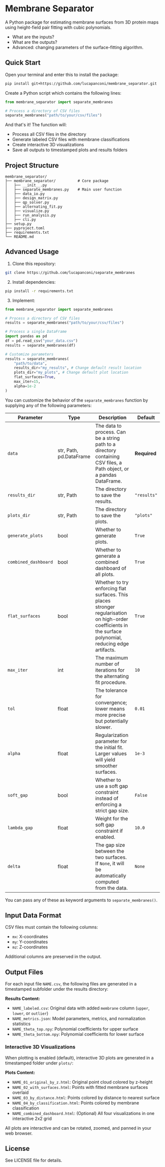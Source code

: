# Membrane Separator

A Python package for estimating membrane surfaces from 3D protein maps using height-field pair fitting with cubic polynomials.

+ What are the inputs?
+ What are the outputs?
+ Advanced: changing parameters of the surface-fitting algorithm.

## Quick Start
Open your terminal and enter this to install the package:
```bash
pip install git+https://github.com/lucapanconi/membrane_separator.git
```

Create a Python script which contains the following lines:

```python
from membrane_separator import separate_membranes

# Process a directory of CSV files
separate_membranes("path/to/your/csv/files")
```

And that's it! The function will:
- Process all CSV files in the directory
- Generate labeled CSV files with membrane classifications
- Create interactive 3D visualizations
- Save all outputs to timestamped plots and results folders

## Project Structure

```
membrane_separator/
├── membrane_separator/          # Core package
│   ├── __init__.py
│   ├── separate_membranes.py    # Main user function
│   ├── data_io.py
│   ├── design_matrix.py
│   ├── qp_solver.py
│   ├── alternating_fit.py
│   ├── visualize.py
│   ├── run_analysis.py
│   ├── cli.py
├── setup.py
├── pyproject.toml
├── requirements.txt
└── README.md
```

## Advanced Usage

1. Clone this repository:
```bash
git clone https://github.com/lucapanconi/separate_membranes
```

2. Install dependencies:
```bash
pip install -r requirements.txt
```

3. Implement:
```python
from membrane_separator import separate_membranes

# Process a directory of CSV files
results = separate_membranes("path/to/your/csv/files")

# Process a single DataFrame
import pandas as pd
df = pd.read_csv("your_data.csv")
results = separate_membranes(df)

# Customize parameters
results = separate_membranes(
    "path/to/data",
    results_dir="my_results", # Change default result location
    plots_dir="my_plots", # Change default plot location
    flat_surfaces=True, 
    max_iter=15,
    alpha=1e-2
)
```

You can customize the behavior of the `separate_membranes` function by supplying any of the following parameters:

| Parameter         | Type      | Description                                                                                                                                                                                        | Default    |
|-------------------|-----------|----------------------------------------------------------------------------------------------------------------------------------------------------------------------------------------------------|------------|
| `data`            | str, Path, pd.DataFrame | The data to process. Can be a string path to a directory containing CSV files, a Path object, or a pandas DataFrame.                                      | **Required** |
| `results_dir`     | str, Path | The directory to save the results.                                                                                                                          | `"results"` |
| `plots_dir`       | str, Path | The directory to save the plots.                                                                                                                            | `"plots"`   |
| `generate_plots`  | bool      | Whether to generate plots.                                                                                                                                  | `True`      |
| `combined_dashboard` | bool   | Whether to generate a combined dashboard of all plots.                                                                                                     | `True`      |
| `flat_surfaces`   | bool      | Whether to try enforcing flat surfaces. This places stronger regularisation on high-order coefficients in the surface polynomial, reducing edge artifacts.   | `True`      |
| `max_iter`        | int       | The maximum number of iterations for the alternating fit procedure.                                                                                        | `10`        |
| `tol`             | float     | The tolerance for convergence; lower means more precise but potentially slower.                                                                             | `0.01`      |
| `alpha`           | float     | Regularization parameter for the initial fit. Larger values will yield smoother surfaces.                                                                   | `1e-3`      |
| `soft_gap`        | bool      | Whether to use a soft gap constraint instead of enforcing a strict gap size.                                                                                | `False`     |
| `lambda_gap`      | float     | Weight for the soft gap constraint if enabled.                                                                                                              | `10.0`      |
| `delta`           | float     | The gap size between the two surfaces. If `None`, it will be automatically computed from the data.                                                          | `None`      |

You can pass any of these as keyword arguments to `separate_membranes()`.

## Input Data Format

CSV files must contain the following columns:
- `mx`: X-coordinates
- `my`: Y-coordinates  
- `mz`: Z-coordinates

Additional columns are preserved in the output.

## Output Files

For each input file `NAME.csv`, the following files are generated in a timestamped subfolder under the results directory:

**Results Content:**
- `NAME_labeled.csv`: Original data with added `membrane` column (`upper`, `lower`, or `outlier`)
- `NAME_metrics.json`: Model parameters, metrics, and normalization statistics
- `NAME_theta_top.npy`: Polynomial coefficients for upper surface
- `NAME_theta_bottom.npy`: Polynomial coefficients for lower surface

### Interactive 3D Visualizations

When plotting is enabled (default), interactive 3D plots are generated in a timestamped folder under `plots/`:

**Plots Content:**
- `NAME_01_original_by_z.html`: Original point cloud colored by z-height
- `NAME_02_with_surfaces.html`: Points with fitted membrane surfaces overlaid
- `NAME_03_by_distance.html`: Points colored by distance to nearest surface
- `NAME_04_by_classification.html`: Points colored by membrane classification
- `NAME_combined_dashboard.html`: (Optional) All four visualizations in one interactive 2x2 grid

All plots are interactive and can be rotated, zoomed, and panned in your web browser.

## License

See LICENSE file for details.
